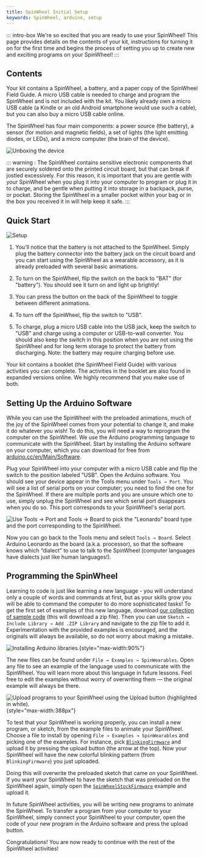 ```yaml
---
title: SpinWheel Initial Setup
keywords: SpinWheel, arduino, setup
---
```


::: intro-box
We're so excited that you are ready to use your SpinWheel! This page provides details on
the contents of your kit, instructions for turning it on for the first time and begins the
process of setting you up to create new and exciting programs on your SpinWheel!
:::

## Contents

Your kit contains a SpinWheel, a battery, and a paper copy of the SpinWheel Field Guide. A micro USB cable is needed to charge and program the SpinWheel and is not included with the kit. You likely already own a micro USB cable (a Kindle or an old Android smartphone would use such a cable), but you can also buy a micro USB cable online.

The SpinWheel has four main components: a power source (the battery), a sensor (for motion and magnetic fields), a set of lights (the light emitting diodes, or LEDs), and a micro computer (the brain of the device).

![Unboxing the device](/images/quickstart/unboxing.small.png "Unboxing the device.")

::: warning :
The SpinWheel contains sensitive electronic components that are securely soldered onto the printed circuit board, but that can break if jostled excessively. For this reason, it is important that you are gentle with your SpinWheel when you plug it into your computer to program or plug it in to charge, and be gentle when putting it into storage in a backpack, purse, or pocket. Storing the SpinWheel in a smaller pocket within your bag or in the box you received it in will help keep it safe. 
:::


## Quick Start

![Setup](/images/quickstart/arduino_library_setup.small.png "Arduino setup.")

1. You'll notice that the battery is not attached to the SpinWheel. Simply plug the battery connector into the battery jack on the circuit board and you can start using the SpinWheel as a wearable accessory, as it is already preloaded with several basic animations. 

2. To turn on the SpinWheel, flip the switch on the back to "BAT" (for "battery"). You should see it turn on and light up brightly! 

3. You can press the button on the back of the SpinWheel to toggle between different animations. 

4. To turn off the SpinWheel, flip the switch to "USB".

5. To charge, plug a micro USB cable into the USB jack, keep the switch to "USB" and charge using a computer or USB-to-wall converter. You should also keep the switch in this position when you are not using the SpinWheel and for long term storage to protect the battery from discharging. Note: the battery may require charging before use.

Your kit contains a booklet (the SpinWheel Field Guide) with various activities you can complete. The activities in the booklet are also found in expanded versions online. We highly recommend that you make use of both. 

## Setting Up the Arduino Software

While you can use the SpinWheel with the preloaded animations, much of the joy of the SpinWheel comes from your potential to change it, and make it do whatever you wish! To do this, you will need a way to reprogram the computer on the SpinWheel. We use the Arduino programming language to communicate with the SpinWheel. Start by installing the Arduino software on your computer, which you can download for free from [arduino.cc/en/Main/Software](https://arduino.cc/en/Main/Software).

Plug your SpinWheel into your computer with a micro USB cable and flip the switch to the position labeled "USB". Open the Arduino software. You should see your device appear in the Tools menu under `Tools → Port`. You will see a list of serial ports on your computer; you need to find the one for the SpinWheel. If there are multiple ports and you are unsure which one to use, simply unplug the SpinWheel and see which serial port disappears when you do so. This port corresponds to your SpinWheel's serial port.

![Use `Tools → Port` and `Tools → Board` to pick the "Leonardo" board type and the port corresponding to the SpinWheel.](/images/quickstart/port_and_board_screenshot.png "Use `Tools→ Port` and `Tools→ Board` to change the settings on the Arduino software.")

Now you can go back to the Tools menu and select `Tools → Board`. Select Arduino Leonardo as the board (a.k.a. processor), so that the software knows which “dialect” to use to talk to the SpinWheel (computer languages have dialects just like human languages!).

## Programming the SpinWheel

Learning to code is just like learning a new language - you will understand only a couple of words and commands at first, but as your skills grow you will be able to command the computer to do more sophisticated tasks! To get the first set of examples of this new language, download [our collection of sample code](/software/SpinWearablesFirmware.zip) (this will download a zip file). Then you can use `Sketch → Include Library → Add .ZIP Library` and navigate to the zip file to add it. Experimentation with the provided examples is encouraged, and the originals will always be available, so do not worry about making a mistake.

![Installing Arduino libraries.](/images/quickstart/adding_libraries_screenshot.png "Installing Arduino libraries."){style="max-width:90%"}


The new files can be found under `File → Examples → SpinWearables`. Open any file to see an example of the language used to communicate with the SpinWheel. You will learn more about this language in future lessons.
Feel free to edit the examples without worry of overwriting them — the original example will always be there.

![Upload programs to your SpinWheel using the `Upload` button (highlighted in white).](/images/quickstart/upload_button_screenshot.png "Upload programs to your SpinWheel using the `Upload` button (highlighted in white)."){style="max-width:388px"}

To test that your SpinWheel is working properly, you can install a new program, or sketch, from the example files to animate your SpinWheel. Choose a file to install by opening `File → Examples → SpinWearables` and picking one of the examples. For instance, pick [`BlinkingFirmware`](/codedoc/examples/BlinkingFirmware) and upload it by pressing the upload button (the arrow at the top). Now your SpinWheel will have the new colorful blinking pattern (from `BlinkingFirmware`) you just uploaded. 

Doing this will overwrite the preloaded sketch that came on your SpinWheel. If you want your SpinWheel to have the sketch that was preloaded on the SpinWheel again, simply open the [`SpinWheelStockFirmware`](/codedoc/examples/SpinWheelStockFirmware) example and upload it.

In future SpinWheel activities, you will be writing new programs to animate the SpinWheel. To transfer a program from your computer to your SpinWheel, simply connect your SpinWheel to your computer, open the code of your new program in the Arduino software and press the upload button. 
 
Congratulations! You are now ready to continue with the rest of the SpinWheel activities!
